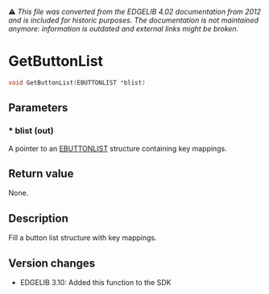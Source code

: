 :warning: _This file was converted from the EDGELIB 4.02 documentation from 2012 and is included for historic purposes. The documentation is not maintained anymore: information is outdated and external links might be broken._

# GetButtonList


```c++
void GetButtonList(EBUTTONLIST *blist)
```

## Parameters
### * blist (out)
A pointer to an [EBUTTONLIST](ecd_ebuttonlist.md) structure containing key mappings.

## Return value
None.

## Description
Fill a button list structure with key mappings.

## Version changes
- EDGELIB 3.10: Added this function to the SDK

